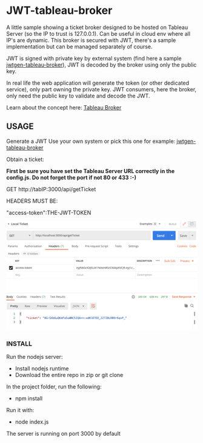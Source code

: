 
# JWT-tableau-broker

A little sample showing a ticket broker designed to be hosted on Tableau Server (so the IP to trust is 127.0.0.1).
Can be useful in cloud env where all IP's are dynamic.
This broker is secured with JWT, there's a sample implementation but can be managed separately of course.

JWT is signed with private key by external system (find here a sample [jwtgen-tableau-broker](https://github.com/aalteirac/jwtgen-tableau-broker)), JWT is decoded by the broker using only the public key.

In real life the web application will generate the token (or other dedicated service), only part owning the private key.
JWT consumers, here the broker, only need the public key to validate and decode the JWT.

Learn about the concept here: [Tableau Broker](https://anthony-alteirac.medium.com/tableau-trusted-authentication-the-ticket-broker-cloud-friendly-709789942aa3)

## USAGE

Generate a JWT 
Use your own system or pick this one for example: [jwtgen-tableau-broker](https://github.com/aalteirac/jwtgen-tableau-broker)

Obtain  a ticket:

**First be sure you have set the Tableau Server URL correctly in the config.js. Do not forget the port if not 80 or 433 :-)**

GET http://tabIP:3000/api/getTicket

HEADERS MUST BE:

"access-token":THE-JWT-TOKEN

![ScreenShot](https://raw.githubusercontent.com/aalteirac/jwt-tableau-broker/master/two.png)

### INSTALL
Run the nodejs server:
- Install nodejs runtime
- Download the entire repo in zip or git clone

In the project folder, run the following:
- npm install

Run it with:
- node index.js

The server is running on port 3000 by default
